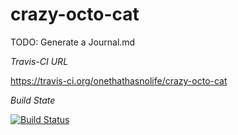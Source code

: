 crazy-octo-cat
==============
TODO: Generate a Journal.md

*Travis-CI URL*

https://travis-ci.org/onethathasnolife/crazy-octo-cat

*Build State*

[![Build Status](https://travis-ci.org/onethathasnolife/crazy-octo-cat.svg?branch=development)](https://travis-ci.org/onethathasnolife/crazy-octo-cat.svg?branch=development)
